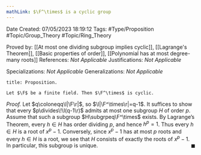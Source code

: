 ```yaml
---
mathLink: $\F^\times$ is a cyclic group
---
```


<div class="topSpace"></div>

Date Created: 07/05/2023 18:19:12
Tags: #Type/Proposition #Topic/Group_Theory #Topic/Ring_Theory

Proved by: [[At most one dividing subgroup implies cyclic]], [[Lagrange's Theorem]], [[Basic properties of order]], [[Polynomial has at most degree-many roots]]
References: <i>Not Applicable</i>
Justifications: <i>Not Applicable</i>

Specializations: <i>Not Applicable</i>
Generalizations: <i>Not Applicable</i>

``` ad-Proposition
title: Proposition.

Let $\F$ be a finite field. Then $\F^\times$ is cyclic.

```

<i>Proof.</i> Let $q\coloneqq\l|\F\r|$, so $\l|\F^\times\r|=q-1$. It suffices to show that every $p\divides\!\l(q-1\r)$ admits at most one subgroup $H$ of order $p$. Assume that such a subgroup $H\subgrpeq\F^\times$ exists. By Lagrange$\textrm{'}$s Theorem, every $h\in H$ has order dividing $p$, and hence $h^p=1$. Thus every $h\in H$ is a root of $x^p-1$. Conversely, since $x^p-1$ has at most $p$ roots and every $h\in H$ is a root, we see that $H$ consists of exactly the roots of $x^p-1$. In particular, this subgroup is unique.<span style="float:right;">$\blacksquare$</span>
